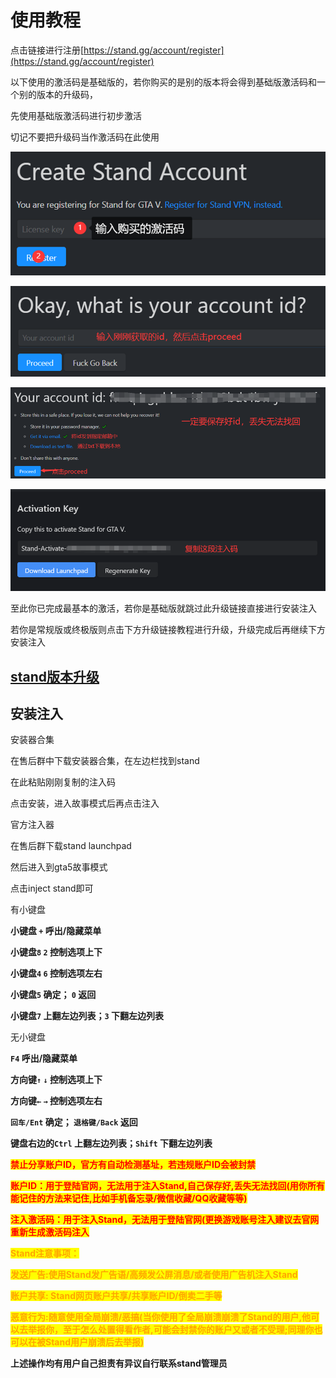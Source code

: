 # 使用教程

点击链接进行注册[https://stand.gg/account/register](https://stand.gg/account/register)

以下使用的激活码是基础版的，若你购买的是别的版本将会得到基础版激活码和一个别的版本的升级码，

先使用基础版激活码进行初步激活

切记不要把升级码当作激活码在此使用

![](<../../.gitbook/assets/image (138).png>)

![](<../../.gitbook/assets/image (167).png>)

![](<../../.gitbook/assets/image (121).png>)

![](../../.gitbook/assets/8BBGPH.png)

至此你已完成最基本的激活，若你是基础版就跳过此升级链接直接进行安装注入

若你是常规版或终极版则点击下方升级链接教程进行升级，升级完成后再继续下方安装注入

## [stand版本升级](GTA5/stand/stand-ban-ben-sheng-ji.md)

## 安装注入

安装器合集

在售后群中下载安装器合集，在左边栏找到stand

[
](https://stand.gg/account/register)在此粘贴刚刚复制的注入码

点击安装，进入故事模式后再点击注入


官方注入器

在售后群下载stand launchpad

然后进入到gta5故事模式

点击inject stand即可

有小键盘

**小键盘 `+`  呼出/隐藏菜单**

**小键盘`8`  `2` 控制选项上下**

**小键盘`4`  `6` 控制选项左右**

**小键盘`5` 确定； `0` 返回**

**小键盘`7` 上翻左边列表；`3` 下翻左边列表**

无小键盘

**`F4` 呼出/隐藏菜单**

**方向键`↑`  `↓` 控制选项上下**

**方向键`←`  `→` 控制选项左右**

**`回车/Ent` 确定； `退格键/Back` 返回**

**键盘右边的`Ctrl` 上翻左边列表；`Shift` 下翻左边列表**

<mark style="color:red;">**禁止分享账户ID，官方有自动检测基址，若违规账户ID会被封禁**</mark>

<mark style="color:red;">**账户ID：用于登陆官网，无法用于注入Stand,自己保存好,丢失无法找回(用你所有能记住的方法来记住,比如手机备忘录/微信收藏/QQ收藏等等)**</mark>

<mark style="color:red;">**注入激活码：用于注入Stand，无法用于登陆官网(更换游戏账号注入建议去官网重新生成激活码注入**</mark>

<mark style="color:yellow;"><mark style="color:orange;">**Stand注意事项：**<mark style="color:orange;"></mark>

<mark style="color:yellow;"><mark style="color:orange;">**发送广告:使用Stand发广告语/高频发公屏消息/或者使用广告机注入Stand**<mark style="color:orange;"></mark>

<mark style="color:yellow;"><mark style="color:orange;">**账户共享: Stand网页账户共享/共享账户ID/倒卖二手等**<mark style="color:orange;"></mark>

<mark style="color:yellow;"><mark style="color:orange;">**恶意行为:随意使用全局崩溃/恶搞(当你使用了全局崩溃崩溃了Stand的用户,他可以去举报你，至于怎么处置得看作者,可能会封禁你的账户又或者不受理;同理你也可以在被Stand用户崩溃后去举报)**<mark style="color:orange;"></mark>

**上述操作均有用户自己担责有异议自行联系stand管理员**

